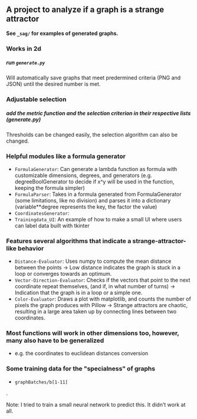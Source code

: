 ## A project to analyze if a graph is a strange attractor

**See `_sag/` for examples of generated graphs.**

### Works in 2d
##### run `generate.py`
Will automatically save graphs that meet predermined criteria (PNG and JSON) until the desired number is met.

### Adjustable selection
##### add the metric function and the selection criterion in their respective lists (generate.py)
Thresholds can be changed easily, the selection algorithm can also be changed.

### Helpful modules like a formula generator
- `FormulaGenerator`: Can generate a lambda function as formula with customizable dimensions, degrees, and generators (e.g. degreeBoolGenerator to decide if x^y will be used in the function, keeping the formula simpler)
- `FormulaParser`: Takes in a formula generated from FormulaGenerator (some limitations, like no division) and parses it into a dictionary (variable**degree represents the key, the factor the value)
- `CoordinatesGenerator`: 
- `Trainingdata_UI`: An example of how to make a small UI where users can label data built with tkinter

### Features several algorithms that indicate a strange-attractor-like behavior
- `Distance-Evaluator`:       Uses numpy to compute the mean distance between the points -> Low distance indicates the graph is stuck in a loop or converges towards an optimum.
- `Vector-Direction-Evaluator`:       Checks if the vectors that point to the next coordinate repeat themselves, (and if, in what number of turns) -> Indication that the graph is in a loop or a simple one.
- `Color-Evaluator`:      Draws a plot with matplotlib, and counts the number of pixels the graph produces with Pillow -> Strange attractors are chaotic, resulting in a large area taken up by connecting lines between two coordinates.

### Most functions will work in other dimensions too, however, many also have to be generalized
- e.g. the coordinates to euclidean distances conversion

### Some training data for the "specialness" of graphs
- `graphBatches/b[1-11]`


.

Note:
I tried to train a small neural network to predict this. It didn't work at all.
